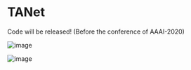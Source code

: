 # TANet

Code will be released! (Before the conference of AAAI-2020)


![image](images/TA_Module.png)


![image](images/Coarse-To-Fine.png)
